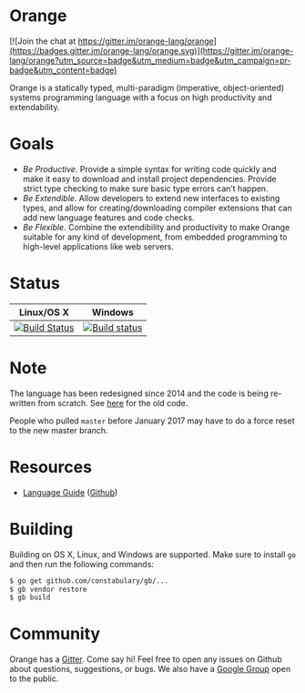 # Orange

[![Join the chat at https://gitter.im/orange-lang/orange](https://badges.gitter.im/orange-lang/orange.svg)](https://gitter.im/orange-lang/orange?utm_source=badge&utm_medium=badge&utm_campaign=pr-badge&utm_content=badge)

Orange is a statically typed, multi-paradigm (imperative, object-oriented) systems programming language with a focus on high productivity and extendability.

# Goals

- _Be Productive_. Provide a simple syntax for writing code quickly and make it easy to download and install project dependencies. Provide strict type checking to make sure basic type errors can’t happen.
- _Be Extendible_. Allow developers to extend new interfaces to existing types, and allow for creating/downloading compiler extensions that can add new language features and code checks.
- _Be Flexible_. Combine the extendibility and productivity to make Orange suitable for any kind of development, from embedded programming to high-level applications like web servers.

# Status

Linux/OS X  | Windows
------------- | -------------
[![Build Status](https://travis-ci.org/orange-lang/orange.svg?branch=master)](https://travis-ci.org/orange-lang/orange) | [![Build status](https://ci.appveyor.com/api/projects/status/r4y46n573riuqfv1/branch/master?svg=true)](https://ci.appveyor.com/project/rfratto/orange-9no7j/branch/master)

# Note

The language has been redesigned since 2014 and the code is being re-written from scratch. See [here](https://github.com/orange-lang/orange/tree/inactive/rev-0) for the old code.

People who pulled `master` before January 2017 may have to do a force reset to the new master branch. 

# Resources

* [Language Guide](http://docs.orange-lang.org/v/rev-3/) ([Github](https://github.com/orange-lang/orange-docs/tree/rev-3))

# Building
Building on OS X, Linux, and Windows are supported. Make sure to install `go` and then run the following commands:

```sh 
$ go get github.com/constabulary/gb/...
$ gb vendor restore
$ gb build 
``` 

# Community

Orange has a [Gitter](https://gitter.im/orange-lang/orange?utm_source=share-link&utm_medium=link&utm_campaign=share-link). Come say hi! Feel free to open any issues on Github about questions, suggestions, or bugs. We also have a [Google Group](https://groups.google.com/forum/#!forum/orange-lang) open to the public.
